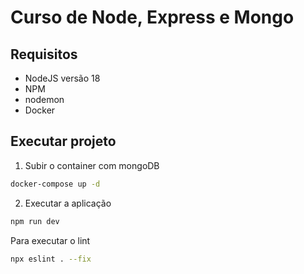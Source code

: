 # Curso de Node, Express e Mongo

## Requisitos
- NodeJS versão 18
- NPM
- nodemon
- Docker

## Executar projeto
 1. Subir o container com mongoDB
 ```bash
docker-compose up -d
```

 2. Executar a aplicação 
```bash
npm run dev
 ```

 Para executar o lint 
```bash
npx eslint . --fix
```




